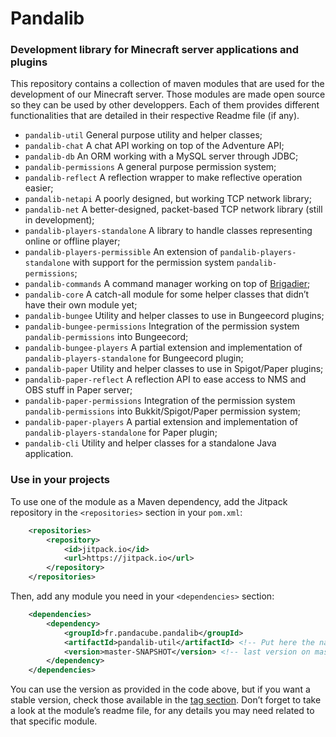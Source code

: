 # Pandalib

### Development library for Minecraft server applications and plugins

This repository contains a collection of maven modules that are used for the development of our Minecraft server. Those
modules are made open source so they can be used by other developpers. Each of them provides different functionalities
that are detailed in their respective Readme file (if any).

- `pandalib-util` General purpose utility and helper classes;
- `pandalib-chat` A chat API working on top of the Adventure API;
- `pandalib-db` An ORM working with a MySQL server through JDBC;
- `pandalib-permissions` A general purpose permission system;
- `pandalib-reflect` A reflection wrapper to make reflective operation easier;
- `pandalib-netapi` A poorly designed, but working TCP network library;
- `pandalib-net` A better-designed, packet-based TCP network library (still in development);
- `pandalib-players-standalone` A library to handle classes representing online or offline player;
- `pandalib-players-permissible` An extension of `pandalib-players-standalone` with support for the permission system `pandalib-permissions`;
- `pandalib-commands` A command manager working on top of [Brigadier](https://github.com/Mojang/brigadier);
- `pandalib-core` A catch-all module for some helper classes that didn’t have their own module yet;
- `pandalib-bungee` Utility and helper classes to use in Bungeecord plugins;
- `pandalib-bungee-permissions` Integration of the permission system `pandalib-permissions` into Bungeecord;
- `pandalib-bungee-players` A partial extension and implementation of `pandalib-players-standalone` for Bungeecord plugin;
- `pandalib-paper` Utility and helper classes to use in Spigot/Paper plugins;
- `pandalib-paper-reflect` A reflection API to ease access to NMS and OBS stuff in Paper server;
- `pandalib-paper-permissions` Integration of the permission system `pandalib-permissions` into Bukkit/Spigot/Paper permission system;
- `pandalib-paper-players`  A partial extension and implementation of `pandalib-players-standalone` for Paper plugin;
- `pandalib-cli` Utility and helper classes for a standalone Java application.

### Use in your projects

To use one of the module as a Maven dependency, add the Jitpack repository in the `<repositories>` section in your `pom.xml`:

```xml
    <repositories>
        <repository>
            <id>jitpack.io</id>
            <url>https://jitpack.io</url>
        </repository>
    </repositories>
```

Then, add any module you need in your `<dependencies>` section:
```xml
    <dependencies>
        <dependency>
            <groupId>fr.pandacube.pandalib</groupId>
            <artifactId>pandalib-util</artifactId> <!-- Put here the name of the module you want -->
            <version>master-SNAPSHOT</version> <!-- last version on master branch -->
        </dependency>
    </dependencies>
```

You can use the version as provided in the code above, but if you want a stable version, check those available in the
[tag section](https://github.com/PandacubeFr/PandaLib/tags). Don’t forget to take a look at the module’s readme file,
for any details you may need related to that specific module.